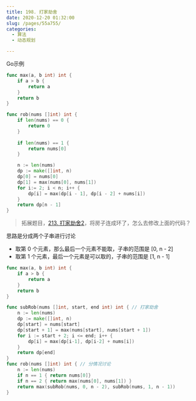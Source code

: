 ```yaml
---
title: 198. 打家劫舍
date: 2020-12-20 01:32:00
slug: /pages/55a755/
categories: 
  - 算法
  - 动态规划

---
```


Go示例

```go
func max(a, b int) int {
    if a > b {
        return a
    }
    return b 
}

func rob(nums []int) int {
    if len(nums) == 0 {
        return 0
    }
    
    if len(nums) == 1 {
        return nums[0]
    }

    n := len(nums)
    dp := make([]int, n)
    dp[0] = nums[0]
    dp[1] = max(nums[0], nums[1])
    for i:= 2; i < n; i++ {
        dp[i] = max(dp[i - 1], dp[i - 2] + nums[i])
    }
    return dp[n - 1] 
}
```



> 拓展题目，[213. 打家劫舍2](https://leetcode-cn.com/problems/house-robber-ii/)，将房子连成环了，怎么去修改上面的代码？

思路是分成两个子串进行讨论

- 取第 0 个元素，那么最后一个元素不能取，子串的范围是 [0, n - 2]
- 取第 1 个元素，最后一个元素是可以取的，子串的范围是 [1, n - 1]

```Go
func max(a, b int) int {
    if a > b {
        return a
    }
    return b 
}

func subRob(nums []int, start, end int) int { // 打家劫舍
    n := len(nums)
    dp := make([]int, n)
    dp[start] = nums[start]
    dp[start + 1] = max(nums[start], nums[start + 1])
    for i := start + 2; i <= end; i++ {
        dp[i] = max(dp[i-1], dp[i-2] + nums[i])
    }
    return dp[end]
}
func rob(nums []int) int { // 分情况讨论
    n := len(nums)
    if n == 1 { return nums[0]}
    if n == 2 { return max(nums[0], nums[1]) }
    return max(subRob(nums, 0, n - 2), subRob(nums, 1, n - 1))
}
```

